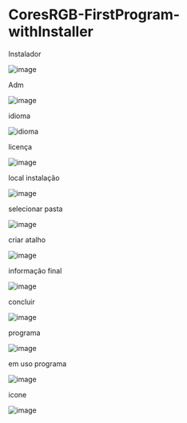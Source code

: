 # CoresRGB-FirstProgram-withInstaller

Instalador


![image](https://user-images.githubusercontent.com/70340981/103492895-ee542c80-4e0c-11eb-8265-1407bbb06e39.png)

Adm


![image](https://user-images.githubusercontent.com/70340981/103492909-03c95680-4e0d-11eb-80fb-fc2e0244bc0a.png)

idioma


![idioma](https://user-images.githubusercontent.com/70340981/103492960-5b67c200-4e0d-11eb-8053-c745e12d6bf2.png)

licença


![image](https://user-images.githubusercontent.com/70340981/103492978-6b7fa180-4e0d-11eb-89e0-c30f23abf2ed.png)

local instalação


![image](https://user-images.githubusercontent.com/70340981/103492985-7803fa00-4e0d-11eb-85b7-ddeaf5c5eff7.png)

selecionar pasta


![image](https://user-images.githubusercontent.com/70340981/103492997-87834300-4e0d-11eb-8eca-3c9c396cf1f1.png)

criar atalho


![image](https://user-images.githubusercontent.com/70340981/103493002-94079b80-4e0d-11eb-855a-50eecf87398d.png)

informação final


![image](https://user-images.githubusercontent.com/70340981/103493013-a2ee4e00-4e0d-11eb-986b-903cf4089a8d.png)

concluir


![image](https://user-images.githubusercontent.com/70340981/103493019-af72a680-4e0d-11eb-8c6c-9b1468f0e5f5.png)

programa


![image](https://user-images.githubusercontent.com/70340981/103493033-c0231c80-4e0d-11eb-999f-2fb035d01fb8.png)

em uso programa


![image](https://user-images.githubusercontent.com/70340981/103493042-cc0ede80-4e0d-11eb-9158-523bf54d5e59.png)

icone


![image](https://user-images.githubusercontent.com/70340981/103493045-d9c46400-4e0d-11eb-9966-e53e07809600.png)



